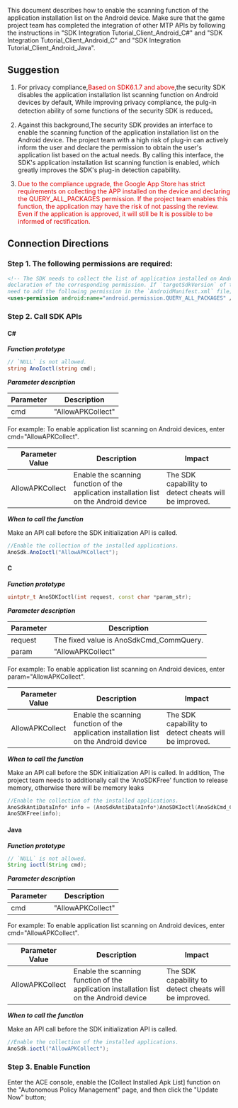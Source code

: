 This document describes how to enable the scanning function of the application installation list on the Android device. Make sure that the game project team has completed the integration of other MTP APIs by following the instructions in "SDK Integration Tutorial_Client_Android_C#" and "SDK Integration Tutorial_Client_Android_C" and "SDK Integration Tutorial_Client_Android_Java".

## Suggestion

1. For privacy compliance,<font color="#dd0000">Based on SDK6.1.7 and above</font>,the security SDK disables the application installation list scanning function on Android devices by default, While improving privacy compliance, the pulg-in detection ability of some functions of the security SDK is reduced。

2. Against this background,The security SDK provides an interface to enable the scanning function of the application installation list on the Android device. The project team with a high risk of plug-in can actively inform the user and declare the permission to obtain the user's application list based on the actual needs. By calling this interface, the SDK's application installation list scanning function is enabled, which greatly improves the SDK's plug-in detection capability.

3. <font color="#dd0000">Due to the compliance upgrade, the Google App Store has strict requirements on collecting the APP installed on the device and declaring the QUERY_ALL_PACKAGES permission. If the project team enables this function, the application may have the risk of not passing the review. Even if the application is approved, it will still be It is possible to be informed of rectification.</font>

## Connection Directions

### Step 1. The following permissions are required:

```xml
<!-- The SDK needs to collect the list of application installed on Android devices, and Android 11 requires 
declaration of the corresponding permission. If `targetSdkVersion` of the application is equal to or above 30, you 
need to add the following permission in the `AndroidManifest.xml` file; otherwise, the SDK features will be affected: -->
<uses-permission android:name="android.permission.QUERY_ALL_PACKAGES" />
```

### Step 2. Call SDK APIs

#### C#

***Function prototype***

```csharp
// `NULL` is not allowed.
string AnoIoctl(string cmd);
```

***Parameter description***

Parameter | Description
-----|----
cmd | "AllowAPKCollect"

For example: To enable application list scanning on Android devices, enter cmd="AllowAPKCollect".

| Parameter Value | Description | Impact |
| ------- | ------ | ------ |
| AllowAPKCollect | Enable the scanning function of the application installation list on the Android device | The SDK capability to detect cheats will be improved.|

***When to call the function***

Make an API call before the SDK initialization API is called.

```csharp
//Enable the collection of the installed applications.
AnoSdk.AnoIoctl("AllowAPKCollect");
```

#### C

***Function prototype***

```cpp
uintptr_t AnoSDKIoctl(int request, const char *param_str);
```

***Parameter description***

Parameter | Description
-----|----
request | The fixed value is AnoSdkCmd_CommQuery.
param | "AllowAPKCollect"

For example: To enable application list scanning on Android devices, enter param="AllowAPKCollect".

| Parameter Value | Description | Impact |
| ------- | ------ | ------ |
| AllowAPKCollect | Enable the scanning function of the application installation list on the Android device | The SDK capability to detect cheats will be improved.|

***When to call the function***

Make an API call before the SDK initialization API is called. In addition, The project team needs to additionally call the 'AnoSDKFree' function to release memory, otherwise there will be memory leaks

```cpp
//Enable the collection of the installed applications.
AnoSdkAntiDataInfo* info = (AnoSdkAntiDataInfo*)AnoSDKIoctl(AnoSdkCmd_CommQuery,"AllowAPKCollect");
AnoSDKFree(info);
```

#### Java

***Function prototype***

```java
// `NULL` is not allowed. 
String ioctl(String cmd);
```

***Parameter description***

Parameter | Description
-----|----
cmd | "AllowAPKCollect"

For example: To enable application list scanning on Android devices, enter cmd="AllowAPKCollect".

| Parameter Value | Description | Impact |
| ------- | ------ | ------ |
| AllowAPKCollect | Enable the scanning function of the application installation list on the Android device | The SDK capability to detect cheats will be improved.|

***When to call the function***

Make an API call before the SDK initialization API is called.

```java
//Enable the collection of the installed applications.
AnoSdk.ioctl("AllowAPKCollect");
```

### Step 3. Enable Function

Enter the ACE console, enable the [Collect Installed Apk List] function on the "Autonomous Policy Management" page, and then click the "Update Now" button;